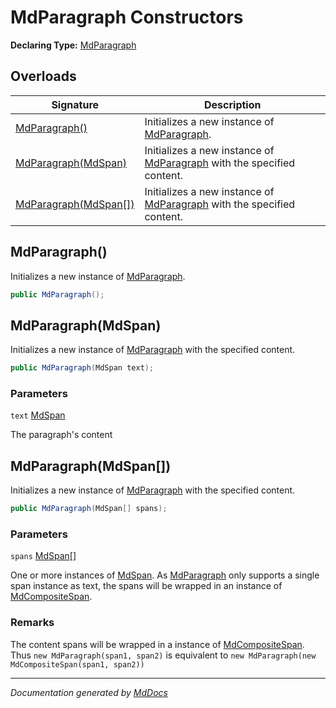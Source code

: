 ﻿# MdParagraph Constructors

**Declaring Type:** [MdParagraph](../index.md)

## Overloads

| Signature                                     | Description                                                                          |
| --------------------------------------------- | ------------------------------------------------------------------------------------ |
| [MdParagraph()](#mdparagraph)                 | Initializes a new instance of [MdParagraph](../index.md).                            |
| [MdParagraph(MdSpan)](#mdparagraphmdspan)     | Initializes a new instance of [MdParagraph](../index.md) with the specified content. |
| [MdParagraph(MdSpan\[\])](#mdparagraphmdspan) | Initializes a new instance of [MdParagraph](../index.md) with the specified content. |

## MdParagraph()

Initializes a new instance of [MdParagraph](../index.md).

```csharp
public MdParagraph();
```

## MdParagraph(MdSpan)

Initializes a new instance of [MdParagraph](../index.md) with the specified content.

```csharp
public MdParagraph(MdSpan text);
```

### Parameters

`text`  [MdSpan](../../MdSpan/index.md)

The paragraph's content

## MdParagraph(MdSpan\[\])

Initializes a new instance of [MdParagraph](../index.md) with the specified content.

```csharp
public MdParagraph(MdSpan[] spans);
```

### Parameters

`spans`  [MdSpan](../../MdSpan/index.md)\[\]

One or more instances of [MdSpan](../../MdSpan/index.md). As [MdParagraph](../index.md) only supports a single span instance as text, the spans will be wrapped in an instance of [MdCompositeSpan](../../MdCompositeSpan/index.md).

### Remarks

The content spans will be wrapped in a instance of [MdCompositeSpan](../../MdCompositeSpan/index.md). Thus `new MdParagraph(span1, span2)` is equivalent to `new MdParagraph(new MdCompositeSpan(span1, span2))`

___

*Documentation generated by [MdDocs](https://github.com/ap0llo/mddocs)*
